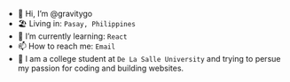 - 👋 Hi, I’m @gravitygo
- 🏖 Living in: `Pasay, Philippines` 
- 🌱 I’m currently learning: `React`
- 📫 How to reach me: `Email`
- 🏹 I am a college student at `De La Salle University` and trying to persue my passion for coding and building websites.

<!---
gravitygo/gravitygo is a ✨ special ✨ repository because its `README.md` (this file) appears on your GitHub profile.
You can click the Preview link to take a look at your changes.
--->
